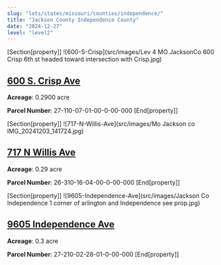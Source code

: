 ```yaml
---
slug: "lots/states/missouri/counties/independence/"
title: "Jackson County Independence County"
date: "2024-12-27"
level: "level2"
---
```


[Section[property]]
![600-S-Crisp](src/images/Lev 4 MO JacksonCo 600 Crisp 6th st headed toward intersection with Crisp.jpg)
## [600 S. Crisp Ave](/lots/states/missouri/counties/independence/600-s-crisp/)
**Acreage**: 0.2900 acre

**Parcel Number**: 27-110-07-01-00-0-00-000
[End[property]]

[Section[property]]
![717-N-Willis-Ave](src/images/Mo Jackson co IMG_20241203_141724.jpg)
## [717 N Willis Ave](/lots/states/missouri/counties/independence/717-n-willis-ave/)
**Acreage**: 0.29 acre

**Parcel Number**: 26-310-16-04-00-0-00-000
[End[property]]

[Section[property]]
![9605-Independence-Ave](src/images/Jackson Co Independence 1 corner of arlington and Independence see prop.jpg)
## [9605 Independence Ave](/lots/states/missouri/counties/independence/9605-independence-ave/)
**Acreage**: 0.3 acre

**Parcel Number**: 27-210-02-28-01-0-00-000
[End[property]]

